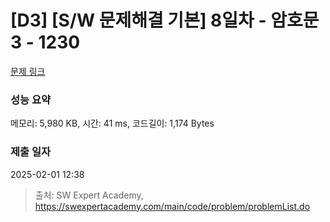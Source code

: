 # [D3] [S/W 문제해결 기본] 8일차 - 암호문3 - 1230 

[문제 링크](https://swexpertacademy.com/main/code/problem/problemDetail.do?contestProbId=AV14zIwqAHwCFAYD) 

### 성능 요약

메모리: 5,980 KB, 시간: 41 ms, 코드길이: 1,174 Bytes

### 제출 일자

2025-02-01 12:38



> 출처: SW Expert Academy, https://swexpertacademy.com/main/code/problem/problemList.do